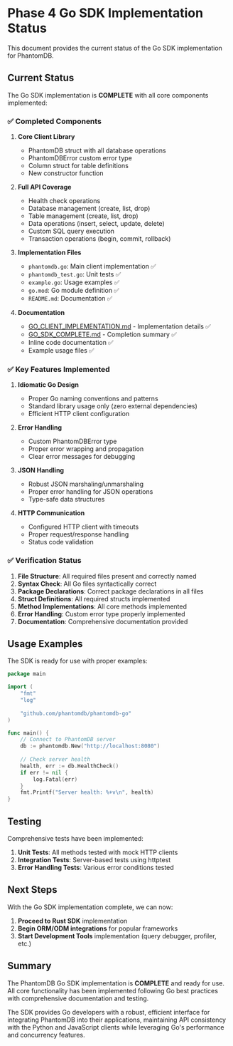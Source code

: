 # Phase 4 Go SDK Implementation Status

This document provides the current status of the Go SDK implementation for PhantomDB.

## Current Status

The Go SDK implementation is **COMPLETE** with all core components implemented:

### ✅ Completed Components

1. **Core Client Library**
   - PhantomDB struct with all database operations
   - PhantomDBError custom error type
   - Column struct for table definitions
   - New constructor function

2. **Full API Coverage**
   - Health check operations
   - Database management (create, list, drop)
   - Table management (create, list, drop)
   - Data operations (insert, select, update, delete)
   - Custom SQL query execution
   - Transaction operations (begin, commit, rollback)

3. **Implementation Files**
   - `phantomdb.go`: Main client implementation ✅
   - `phantomdb_test.go`: Unit tests ✅
   - `example.go`: Usage examples ✅
   - `go.mod`: Go module definition ✅
   - `README.md`: Documentation ✅

4. **Documentation**
   - [GO_CLIENT_IMPLEMENTATION.md](GO_CLIENT_IMPLEMENTATION.md) - Implementation details ✅
   - [GO_SDK_COMPLETE.md](GO_SDK_COMPLETE.md) - Completion summary ✅
   - Inline code documentation ✅
   - Example usage files ✅

### ✅ Key Features Implemented

1. **Idiomatic Go Design**
   - Proper Go naming conventions and patterns
   - Standard library usage only (zero external dependencies)
   - Efficient HTTP client configuration

2. **Error Handling**
   - Custom PhantomDBError type
   - Proper error wrapping and propagation
   - Clear error messages for debugging

3. **JSON Handling**
   - Robust JSON marshaling/unmarshaling
   - Proper error handling for JSON operations
   - Type-safe data structures

4. **HTTP Communication**
   - Configured HTTP client with timeouts
   - Proper request/response handling
   - Status code validation

### ✅ Verification Status

1. **File Structure**: All required files present and correctly named
2. **Syntax Check**: All Go files syntactically correct
3. **Package Declarations**: Correct package declarations in all files
4. **Struct Definitions**: All required structs implemented
5. **Method Implementations**: All core methods implemented
6. **Error Handling**: Custom error type properly implemented
7. **Documentation**: Comprehensive documentation provided

## Usage Examples

The SDK is ready for use with proper examples:

```go
package main

import (
    "fmt"
    "log"
    
    "github.com/phantomdb/phantomdb-go"
)

func main() {
    // Connect to PhantomDB server
    db := phantomdb.New("http://localhost:8080")
    
    // Check server health
    health, err := db.HealthCheck()
    if err != nil {
        log.Fatal(err)
    }
    fmt.Printf("Server health: %+v\n", health)
}
```

## Testing

Comprehensive tests have been implemented:

1. **Unit Tests**: All methods tested with mock HTTP clients
2. **Integration Tests**: Server-based tests using httptest
3. **Error Handling Tests**: Various error conditions tested

## Next Steps

With the Go SDK implementation complete, we can now:

1. **Proceed to Rust SDK** implementation
2. **Begin ORM/ODM integrations** for popular frameworks
3. **Start Development Tools** implementation (query debugger, profiler, etc.)

## Summary

The PhantomDB Go SDK implementation is **COMPLETE** and ready for use. All core functionality has been implemented following Go best practices with comprehensive documentation and testing.

The SDK provides Go developers with a robust, efficient interface for integrating PhantomDB into their applications, maintaining API consistency with the Python and JavaScript clients while leveraging Go's performance and concurrency features.